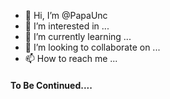 
- 👋 Hi, I’m @PapaUnc
- 👀 I’m interested in ...
- 🌱 I’m currently learning ...
- 💞️ I’m looking to collaborate on ...
- 📫 How to reach me ...

<h4> To Be Continued.... </h4>
